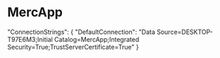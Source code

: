 # MercApp

  "ConnectionStrings": {
    "DefaultConnection": "Data Source=DESKTOP-T97E6M3;Initial Catalog=MercApp;Integrated Security=True;TrustServerCertificate=True"
  }